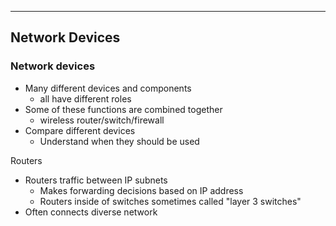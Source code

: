 
---
## Network Devices
### Network devices
- Many different devices and components
	- all have different roles
- Some of these functions are combined together
	- wireless router/switch/firewall
- Compare different devices
	- Understand when they should be used

Routers
- Routers traffic between IP subnets
	- Makes forwarding decisions based on IP address
	- Routers inside of switches sometimes called "layer 3 switches"
- Often connects diverse network 